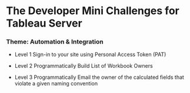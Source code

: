 # The Developer Mini Challenges for Tableau Server
### Theme: Automation & Integration

+ Level 1
Sign-in to your site using Personal Access Token (PAT)

+ Level 2
Programmatically Build List of Workbook Owners

+ Level 3
Programmatically Email the owner of the calculated fields that violate a given naming convention
